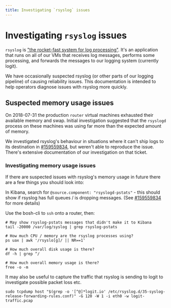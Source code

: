 ```yaml
---
title: Investigating `rsyslog` issues
---
```


# Investigating `rsyslog` issues

`rsyslog` is ["the rocket-fast system for log
processing"](https://www.rsyslog.com/). It's an application that runs on all of
our VMs that receives log messages, performs some processing, and forwards the
messages to our logging system (currently logit).

We have occasionally suspected rsyslog (or other parts of our logging pipeline)
of causing reliability issues. This documentation is intended to help operators
diagnose issues with rsyslog more quickly.

## Suspected memory usage issues

On 2018-07-31 the production `router` virtual machines exhausted their
available memory and swap. Initial investigation suggested that the `rsyslogd`
process on these machines was using far more than the expected amount of
memory.

We investigated rsyslog's behaviour in situations where it can't ship logs to
its destination in [#159559834](https://www.pivotaltracker.com/story/show/159559834),
but weren't able to reproduce the issue. There's extensive documentation of our
investigation on that ticket.

### Investigating memory usage issues

If there are suspected issues with rsyslog's memory usage in future there are a
few things you should look into:

In Kibana, search for `@source.component: "rsyslogd-pstats"` - this should show
if rsyslog has full queues / is dropping messages. (See [#159559834](https://www.pivotaltracker.com/story/show/159559834/comments/193170947) for more details)

Use the bosh-cli to `ssh` onto a router, then:

```
# May show rsyslog-pstats messages that didn't make it to Kibana
tail -20000 /var/log/syslog | grep rsyslog-pstats

# How much CPU / memory are the rsyslog processes using?
ps uax | awk '/rsyslo[g]/ || NR==1'

# How much overall disk usage is there?
df -h | grep ^/

# How much overall memory usage is there?
free -o -m
```

It may also be useful to capture the traffic that rsyslog is sending to logit to investigate possible packet loss etc.

```
sudo tcpdump host "$(grep -o '[^@]*logit.io' /etc/rsyslog.d/35-syslog-release-forwarding-rules.conf)" -G 120 -W 1 -i eth0 -w logit-traffic.pcap
```
